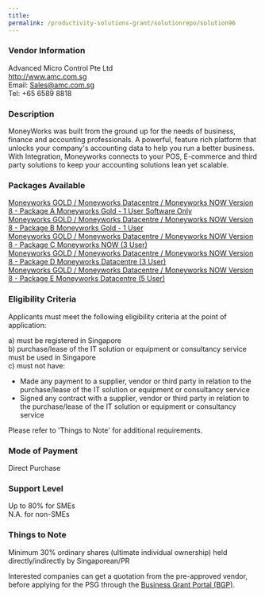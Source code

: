 ```yaml
---
title: 
permalink: /productivity-solutions-grant/solutionrepo/solution96
---
```


### Vendor Information
Advanced Micro Control Pte Ltd<br>http://www.amc.com.sg<br>Email: Sales@amc.com.sg<br>Tel: +65 6589 8818

### Description

MoneyWorks was built from the ground up for the needs of business, finance and accounting professionals. A powerful, feature rich platform that unlocks your company's accounting data to help you run a better business. With Integration, Moneyworks connects to your POS, E-commerce and third party solutions to keep your accounting solutions lean yet scalable.

### Packages Available

<a href='https://www.gobusiness.gov.sg/images/psg/Advanced_Micro_Control _20190051_Annex_3_20200625145213_Part_1.pdf' target='_blank'>Moneyworks GOLD / Moneyworks Datacentre / Moneyworks NOW Version 8 - Package A Moneyworks Gold - 1 User Software Only</a><br/>
<a href='https://www.gobusiness.gov.sg/images/psg/Advanced_Micro_Control _20190051_Annex_3_20200625145213_Part_2.pdf' target='_blank'>Moneyworks GOLD / Moneyworks Datacentre / Moneyworks NOW Version 8 - Package B Moneyworks Gold - 1 User</a><br/>
<a href='https://www.gobusiness.gov.sg/images/psg/Advanced_Micro_Control _20190051_Annex_3_20200625145213_Part_3.pdf' target='_blank'>Moneyworks GOLD / Moneyworks Datacentre / Moneyworks NOW Version 8 - Package C Moneyworks NOW (3 User)</a><br/>
<a href='https://www.gobusiness.gov.sg/images/psg/Advanced_Micro_Control _20190051_Annex_3_20200625145213_Part_4.pdf' target='_blank'>Moneyworks GOLD / Moneyworks Datacentre / Moneyworks NOW Version 8 - Package D Moneyworks Datacentre (3 User)</a><br/>
<a href='https://www.gobusiness.gov.sg/images/psg/Advanced_Micro_Control _20190051_Annex_3_20200625145213_Part_5.pdf' target='_blank'>Moneyworks GOLD / Moneyworks Datacentre / Moneyworks NOW Version 8 - Package E Moneyworks Datacentre (5 User)</a><br/>

### Eligibility Criteria

Applicants must meet the following eligibility criteria at the point of application:

a) must be registered in Singapore <br>
b) purchase/lease of the IT solution or equipment or consultancy service must be used in Singapore <br>
c) must not have:
- Made any payment to a supplier, vendor or third party in relation to the purchase/lease of the IT solution or equipment or consultancy service
- Signed any contract with a supplier, vendor or third party in relation to the purchase/lease of the IT solution or equipment or consultancy service

Please refer to 'Things to Note' for additional requirements.

### Mode of Payment
Direct Purchase

### Support Level
Up to 80% for SMEs <br>
N.A. for non-SMEs

### Things to Note
Minimum 30% ordinary shares (ultimate individual ownership) held directly/indirectly by Singaporean/PR

Interested companies can get a quotation from the pre-approved vendor, before applying for the PSG through the <a target='_blank' href='https://www.businessgrants.gov.sg/'>Business Grant Portal (BGP)</a>.
